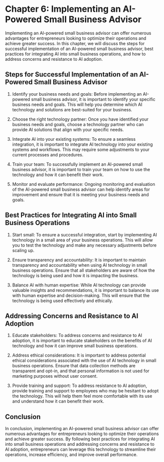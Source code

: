 Chapter 6: Implementing an AI-Powered Small Business Advisor
============================================================

Implementing an AI-powered small business advisor can offer numerous advantages for entrepreneurs looking to optimize their operations and achieve greater success. In this chapter, we will discuss the steps for successful implementation of an AI-powered small business advisor, best practices for integrating AI into small business operations, and how to address concerns and resistance to AI adoption.

Steps for Successful Implementation of an AI-Powered Small Business Advisor
---------------------------------------------------------------------------

1. Identify your business needs and goals: Before implementing an AI-powered small business advisor, it is important to identify your specific business needs and goals. This will help you determine which AI technology and solutions are best-suited for your business.

2. Choose the right technology partner: Once you have identified your business needs and goals, choose a technology partner who can provide AI solutions that align with your specific needs.

3. Integrate AI into your existing systems: To ensure a seamless integration, it is important to integrate AI technology into your existing systems and workflows. This may require some adjustments to your current processes and procedures.

4. Train your team: To successfully implement an AI-powered small business advisor, it is important to train your team on how to use the technology and how it can benefit their work.

5. Monitor and evaluate performance: Ongoing monitoring and evaluation of the AI-powered small business advisor can help identify areas for improvement and ensure that it is meeting your business needs and goals.

Best Practices for Integrating AI into Small Business Operations
----------------------------------------------------------------

1. Start small: To ensure a successful integration, start by implementing AI technology in a small area of your business operations. This will allow you to test the technology and make any necessary adjustments before scaling up.

2. Ensure transparency and accountability: It is important to maintain transparency and accountability when using AI technology in small business operations. Ensure that all stakeholders are aware of how the technology is being used and how it is impacting the business.

3. Balance AI with human expertise: While AI technology can provide valuable insights and recommendations, it is important to balance its use with human expertise and decision-making. This will ensure that the technology is being used effectively and ethically.

Addressing Concerns and Resistance to AI Adoption
-------------------------------------------------

1. Educate stakeholders: To address concerns and resistance to AI adoption, it is important to educate stakeholders on the benefits of AI technology and how it can improve small business operations.

2. Address ethical considerations: It is important to address potential ethical considerations associated with the use of AI technology in small business operations. Ensure that data collection methods are transparent and opt-in, and that personal information is not used for marketing purposes without user consent.

3. Provide training and support: To address resistance to AI adoption, provide training and support to employees who may be hesitant to adopt the technology. This will help them feel more comfortable with its use and understand how it can benefit their work.

Conclusion
----------

In conclusion, implementing an AI-powered small business advisor can offer numerous advantages for entrepreneurs looking to optimize their operations and achieve greater success. By following best practices for integrating AI into small business operations and addressing concerns and resistance to AI adoption, entrepreneurs can leverage this technology to streamline their operations, increase efficiency, and improve overall performance.
